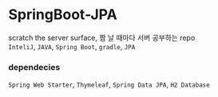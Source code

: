 # SpringBoot-JPA
scratch the server surface, 짬 날 때마다 서버 공부하는 repo  
`InteliJ`, `JAVA`, `Spring Boot`, `gradle`, `JPA`

### dependecies
`Spring Web Starter`, `Thymeleaf`, `Spring Data JPA`, `H2 Database`
